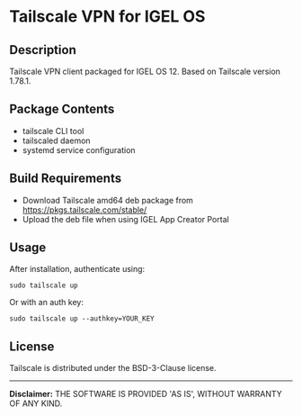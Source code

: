 # Tailscale VPN for IGEL OS

## Description

Tailscale VPN client packaged for IGEL OS 12. Based on Tailscale version 1.78.1.

## Package Contents

- tailscale CLI tool
- tailscaled daemon
- systemd service configuration

## Build Requirements

- Download Tailscale amd64 deb package from https://pkgs.tailscale.com/stable/
- Upload the deb file when using IGEL App Creator Portal

## Usage

After installation, authenticate using:
```
sudo tailscale up
```

Or with an auth key:
```
sudo tailscale up --authkey=YOUR_KEY
```

## License

Tailscale is distributed under the BSD-3-Clause license.

---
**Disclaimer:** THE SOFTWARE IS PROVIDED 'AS IS', WITHOUT WARRANTY OF ANY KIND.